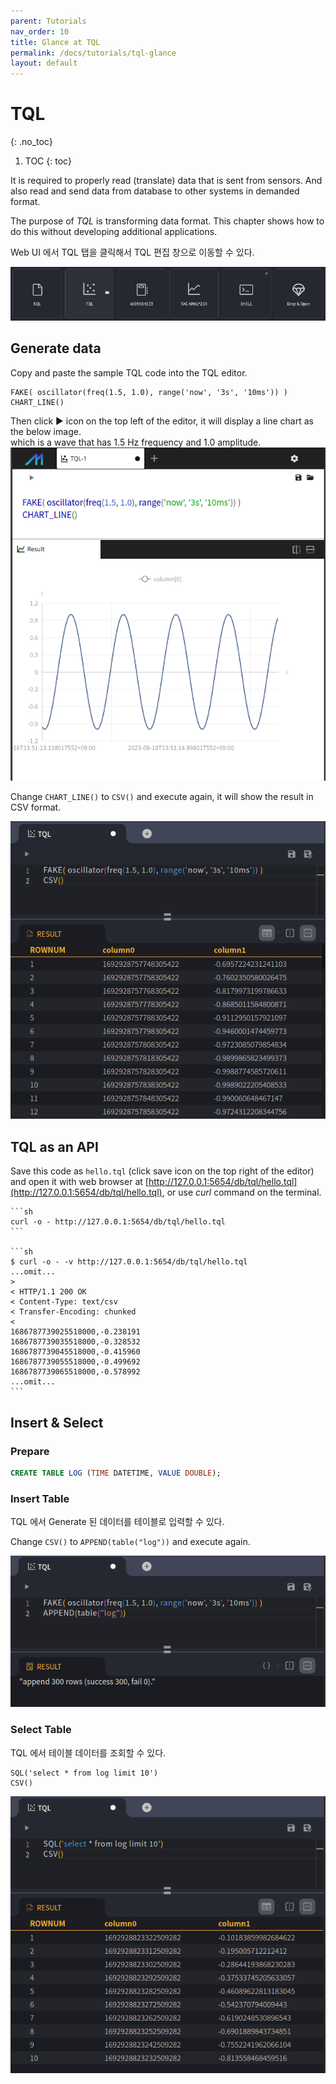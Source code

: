 ```yaml
---
parent: Tutorials
nav_order: 10
title: Glance at TQL
permalink: /docs/tutorials/tql-glance
layout: default
---
```


# TQL
{: .no_toc}

1. TOC
{: toc}

It is required to properly read (translate) data that is sent from sensors.
And also read and send data from database to other systems in demanded format.

The purpose of *TQL* is transforming data format.
This chapter shows how to do this without developing additional applications.

Web UI 에서 TQL 탭을 클릭해서 TQL 편집 창으로 이동할 수 있다.

![web-tql](/assets/img/web-tql-pick.png)

## Generate data

Copy and paste the sample TQL code into the TQL editor.

```
FAKE( oscillator(freq(1.5, 1.0), range('now', '3s', '10ms')) )
CHART_LINE()
```

Then click ▶︎ icon on the top left of the editor, it will display a line chart as the below image. <br/>
which is a wave that has 1.5 Hz frequency and 1.0 amplitude.
![web-tql-chart](/assets/img/web-tql-chart.png)

Change `CHART_LINE()` to `CSV()` and execute again, it will show the result in CSV format.

![web-tql-csv](/assets/img/web-tql-csv.png)

## TQL as an API

Save this code as `hello.tql` (click save icon on the top right of the editor) and open it with web browser at [http://127.0.0.1:5654/db/tql/hello.tql](http://127.0.0.1:5654/db/tql/hello.tql), or use *curl* command on the terminal.

    ```sh
    curl -o - http://127.0.0.1:5654/db/tql/hello.tql
    ```

    ```sh
    $ curl -o - -v http://127.0.0.1:5654/db/tql/hello.tql
    ...omit...
    >
    < HTTP/1.1 200 OK
    < Content-Type: text/csv
    < Transfer-Encoding: chunked
    <
    1686787739025518000,-0.238191
    1686787739035518000,-0.328532
    1686787739045518000,-0.415960
    1686787739055518000,-0.499692
    1686787739065518000,-0.578992
    ...omit...
    ```

## Insert & Select

### Prepare

```sql
CREATE TABLE LOG (TIME DATETIME, VALUE DOUBLE);
```

### Insert Table

TQL 에서 Generate 된 데이터를 테이블로 입력할 수 있다.

Change `CSV()` to `APPEND(table("log"))` and execute again.

![web-tql-append](/assets/img/web-tql-append.png)

### Select Table

TQL 에서 테이블 데이터를 조회할 수 있다.

```
SQL('select * from log limit 10')
CSV()
```

![web-tql-select](/assets/img/web-tql-select.png)
